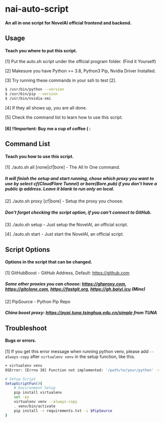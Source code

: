 # nai-auto-script

#### An all in one script for NovelAI official frontend and backend.

## Usage

#### Teach you where to put this script.

[1] Put the auto.sh script under the official program folder. (Find it Yourself)

[2] Makesure you have Python >= 3.8, Python3 Pip, Nvidia Driver Installed.

[3] Try running these commands in your ssh to test [2].

```bash
$ /usr/bin/python --version
$ /usr/bin/pip --version
$ /usr/bin/nvidia-smi
```

[4] If they all shows up, you are all done.

[5] Check the command list to learn how to use this script.

#### [6] !!Importent: Buy me a cup of coffee ( :

## Command List

#### Teach you how to use this script.

[1] ./auto.sh all [none|cf|bore] - The All In One command.

##### It will finish the setup and start running, chose which proxy you want to use by select cf(CloudFlare Tunnel) or bore(Bore.pub) if you don't have a public ip address. Leave it blank to run only on local.

[2] ./auto.sh proxy [cf|bore] - Setup the proxy you choose.

##### Don't forget checking the script option, if you can't connect to GitHub.

[3] ./auto.sh setup - Just setup the NovelAI, an official script.

[4] ./auto.sh start - Just start the NovelAI, an official script.

## Script Options

#### Options in the script that can be changed.

[1] GitHubBoost - GitHub Address, Default: https://github.com

##### Some other proxies you can choose: https://ghproxy.com, https://gitclone.com, https://fastgit.org, https://gh.baiyi.icu (Mine)

[2] PipSource - Python Pip Repo

##### China boost proxy: https://pypi.tuna.tsinghua.edu.cn/simple from TUNA

## Troubleshoot

#### Bugs or errors.

[1] If you get this error message when running python venv, please add `--always-copy` after `virtualenv venv` in the setup function, like this.

```bash
+ virtualenv venv
OSError: [Errno 38] Function not implemented: '/path/to/your/python' -> '/your/running/path/venv/bin/python'
```

```bash
# Setup Script
SetupScriptFun(){
	# Environment Setup
	pip install virtualenv
	set -ex
    virtualenv venv --always-copy
	. venv/bin/activate
	pip install -r requirements.txt -i $PipSource
}
```
